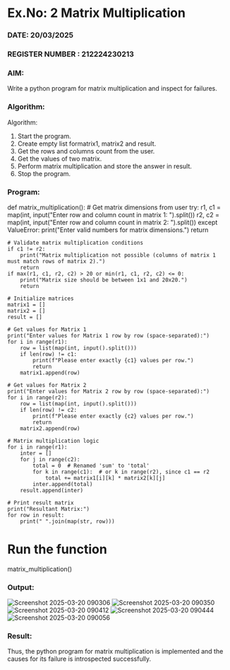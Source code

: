 # Ex.No: 2   Matrix Multiplication 

### DATE: 20/03/2025                                                                            
### REGISTER NUMBER : 212224230213

### AIM: 
Write a python program for matrix multiplication and inspect for failures.
 
### Algorithm:

Algorithm:
1. Start the program.
2. Create empty list formatrix1, matrix2 and result.
3. Get the rows and columns count from the user.
4. Get the values of two matrix.
5. Perform matrix multiplication and store the answer in result.
6. Stop the program.
### Program:

def matrix_multiplication():
    # Get matrix dimensions from user
    try:
        r1, c1 = map(int, input("Enter row and column count in matrix 1: ").split())
        r2, c2 = map(int, input("Enter row and column count in matrix 2: ").split())
    except ValueError:
        print("Enter valid numbers for matrix dimensions.")
        return

    # Validate matrix multiplication conditions
    if c1 != r2:
        print("Matrix multiplication not possible (columns of matrix 1 must match rows of matrix 2).")
        return
    if max(r1, c1, r2, c2) > 20 or min(r1, c1, r2, c2) <= 0:
        print("Matrix size should be between 1x1 and 20x20.")
        return

    # Initialize matrices
    matrix1 = []
    matrix2 = []
    result = []

    # Get values for Matrix 1
    print("Enter values for Matrix 1 row by row (space-separated):")
    for i in range(r1):
        row = list(map(int, input().split()))
        if len(row) != c1:
            print(f"Please enter exactly {c1} values per row.")
            return
        matrix1.append(row)

    # Get values for Matrix 2
    print("Enter values for Matrix 2 row by row (space-separated):")
    for i in range(r2):
        row = list(map(int, input().split()))
        if len(row) != c2:
            print(f"Please enter exactly {c2} values per row.")
            return
        matrix2.append(row)

    # Matrix multiplication logic
    for i in range(r1):
        inter = []
        for j in range(c2):
            total = 0  # Renamed 'sum' to 'total'
            for k in range(c1):  # or k in range(r2), since c1 == r2
                total += matrix1[i][k] * matrix2[k][j]
            inter.append(total)
        result.append(inter)

    # Print result matrix
    print("Resultant Matrix:")
    for row in result:
        print(" ".join(map(str, row)))

# Run the function
matrix_multiplication()












### Output:
![Screenshot 2025-03-20 090306](https://github.com/user-attachments/assets/7f117ab2-187d-4458-8d83-e02bf9351243)
![Screenshot 2025-03-20 090350](https://github.com/user-attachments/assets/098ccc4d-6368-4ca2-b46d-b833525cdd13)
![Screenshot 2025-03-20 090412](https://github.com/user-attachments/assets/24c977fd-7031-4e9b-ac7e-a216cf0fe9d9)
![Screenshot 2025-03-20 090444](https://github.com/user-attachments/assets/90f00a66-38c8-42de-ae07-1c67f29c73cb)
![Screenshot 2025-03-20 090056](https://github.com/user-attachments/assets/3bf04122-73bb-422a-a069-fab376206aac)






### Result:
Thus, the python program for matrix multiplication is implemented and the causes for its failure is introspected successfully.

